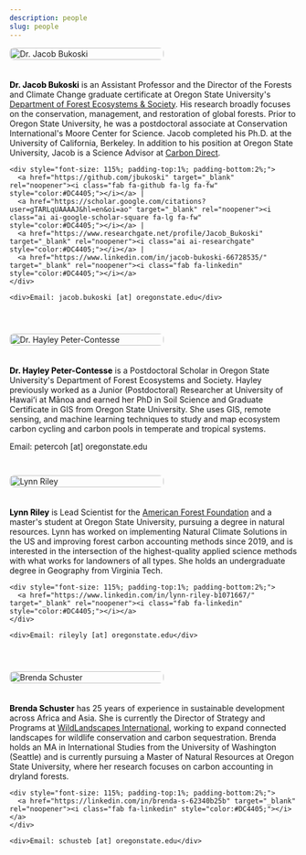 ```yaml
---
description: people
slug: people
---
```


<meta name="viewport" content="width=device-width, initial-scale=1">
<link rel="stylesheet" href="./academicons-1.8.0/css/academicons.css"/>
<link rel="stylesheet" href="./fontawesome-free-5.11.2-web/css/all.css"/>
<link rel="stylesheet" href="https://cdnjs.cloudflare.com/ajax/libs/font-awesome/4.3.0/css/font-awesome.css">

<!-- Person 1 -->
<div style="display: flex; flex-wrap: wrap; align-items: flex-start; gap: 1.5em; margin-bottom: 3em;">

  <div style="flex: 0 0 270px;">
    <img class="headshot" src="./headshotNew.png" alt="Dr. Jacob Bukoski" style="width: 100%; height: auto; border-radius: 8px;"/>
  </div>

  <div style="flex: 1 1 60%;">
    <p>
      <strong style="color:#000000;">Dr. Jacob Bukoski</strong> is an Assistant Professor and the Director of the Forests and Climate Change graduate certificate at Oregon State University's <a href="https://directory.forestry.oregonstate.edu/people/bukoski-jacob" target="_blank" rel="noopener">Department of Forest Ecosystems & Society</a>. His research broadly focuses on the conservation, management, and restoration of global forests. Prior to Oregon State University, he was a postdoctoral associate at Conservation International's Moore Center for Science. Jacob completed his Ph.D. at the University of California, Berkeley. In addition to his position at Oregon State University, Jacob is a Science Advisor at <a href="https://www.carbon-direct.com/people/dr-jacob-bukoski" target="_blank" rel="noopener">Carbon Direct</a>.
    </p>

    <div style="font-size: 115%; padding-top:1%; padding-bottom:2%;">
      <a href="https://github.com/jbukoski" target="_blank" rel="noopener"><i class="fab fa-github fa-lg fa-fw" style="color:#DC4405;"></i></a> | 
      <a href="https://scholar.google.com/citations?user=gTARLqUAAAAJ&hl=en&oi=ao" target="_blank" rel="noopener"><i class="ai ai-google-scholar-square fa-lg fa-fw" style="color:#DC4405;"></i></a> |
      <a href="https://www.researchgate.net/profile/Jacob_Bukoski" target="_blank" rel="noopener"><i class="ai ai-researchgate" style="color:#DC4405;"></i></a> | 
      <a href="https://www.linkedin.com/in/jacob-bukoski-66728535/" target="_blank" rel="noopener"><i class="fab fa-linkedin" style="color:#DC4405;"></i></a>
    </div>

    <div>Email: jacob.bukoski [at] oregonstate.edu</div>
  </div>
</div>

<!-- Person 2 -->
<div style="display: flex; flex-wrap: wrap; align-items: flex-start; gap: 1.5em; margin-bottom: 3em;">

  <div style="flex: 0 0 270px;">
    <img class="headshot" src="./hayley.jpg" alt="Dr. Hayley Peter-Contesse" style="width: 100%; height: auto; border-radius: 8px;"/>
  </div>

  <div style="flex: 1 1 60%;">
    <p>
      <strong style="color:#000000;">Dr. Hayley Peter-Contesse</strong> is a Postdoctoral Scholar in Oregon State University's Department of Forest Ecosystems and Society. Hayley previously worked as a Junior (Postdoctoral) Researcher at University of Hawaiʻi at Mānoa and earned her PhD in Soil Science and Graduate Certificate in GIS from Oregon State University. She uses GIS, remote sensing, and machine learning techniques to study and map ecosystem carbon cycling and carbon pools in temperate and tropical systems.
    </p>
    <div>Email: petercoh [at] oregonstate.edu</div>
  </div>
</div>

<!-- Person 3 -->
<div style="display: flex; flex-wrap: wrap; align-items: flex-start; gap: 1.5em; margin-bottom: 3em;">

  <div style="flex: 0 0 270px;">
    <img class="headshot" src="./lynn.jpg" alt="Lynn Riley" style="width: 100%; height: auto; border-radius: 8px;"/>
  </div>

  <div style="flex: 1 1 60%;">
    <p>
      <strong style="color:#000000;">Lynn Riley</strong> is Lead Scientist for the <a href="https://www.forestfoundation.org/" target="_blank" rel="noopener">American Forest Foundation</a> and a master's student at Oregon State University, pursuing a degree in natural resources. Lynn has worked on implementing Natural Climate Solutions in the US and improving forest carbon accounting methods since 2019, and is interested in the intersection of the highest-quality applied science methods with what works for landowners of all types. She holds an undergraduate degree in Geography from Virginia Tech.
    </p>

    <div style="font-size: 115%; padding-top:1%; padding-bottom:2%;">
      <a href="https://www.linkedin.com/in/lynn-riley-b1071667/" target="_blank" rel="noopener"><i class="fab fa-linkedin" style="color:#DC4405;"></i></a>
    </div>

    <div>Email: rileyly [at] oregonstate.edu</div>
  </div>
</div>

<!-- Person 4 -->
<div style="display: flex; flex-wrap: wrap; align-items: flex-start; gap: 1.5em; margin-bottom: 3em;">

  <div style="flex: 0 0 270px;">
    <img class="headshot" src="./brenda.jpg" alt="Brenda Schuster" style="width: 100%; height: auto; border-radius: 8px;"/>
  </div>

  <div style="flex: 1 1 60%;">
    <p>
      <strong style="color:#000000;">Brenda Schuster</strong> has 25 years of experience in sustainable development across Africa and Asia. She is currently the Director of Strategy and Programs at <a href="https://wildlandscapes.org/" target="_blank" rel="noopener">WildLandscapes International</a>, working to expand connected landscapes for wildlife conservation and carbon sequestration. Brenda holds an MA in International Studies from the University of Washington (Seattle) and is currently pursuing a Master of Natural Resources at Oregon State University, where her research focuses on carbon accounting in dryland forests.
    </p>

    <div style="font-size: 115%; padding-top:1%; padding-bottom:2%;">
      <a href="https://linkedin.com/in/brenda-s-62340b25b" target="_blank" rel="noopener"><i class="fab fa-linkedin" style="color:#DC4405;"></i></a>
    </div>

    <div>Email: schusteb [at] oregonstate.edu</div>
  </div>
</div>
